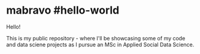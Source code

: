 # mabravo #hello-world
Hello!

This is my public repository - where I'll be showcasing some of my code and data 
sciene projects as I pursue an MSc in Applied Social Data Science.
